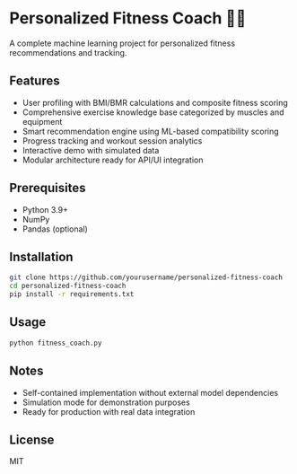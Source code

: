 # Personalized Fitness Coach 🏋️‍♂️

A complete machine learning project for personalized fitness recommendations and tracking.

## Features

- User profiling with BMI/BMR calculations and composite fitness scoring
- Comprehensive exercise knowledge base categorized by muscles and equipment
- Smart recommendation engine using ML-based compatibility scoring
- Progress tracking and workout session analytics
- Interactive demo with simulated data
- Modular architecture ready for API/UI integration

## Prerequisites

- Python 3.9+
- NumPy
- Pandas (optional)

## Installation

```bash
git clone https://github.com/yourusername/personalized-fitness-coach
cd personalized-fitness-coach
pip install -r requirements.txt
```

## Usage

```bash
python fitness_coach.py
```

## Notes

- Self-contained implementation without external model dependencies
- Simulation mode for demonstration purposes
- Ready for production with real data integration

## License

MIT